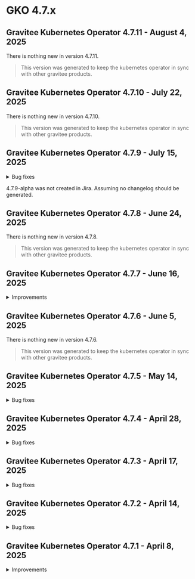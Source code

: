 # GKO 4.7.x

## Gravitee Kubernetes Operator 4.7.11 - August 4, 2025

There is nothing new in version 4.7.11.

> This version was generated to keep the kubernetes operator in sync with other gravitee products.


## Gravitee Kubernetes Operator 4.7.10 - July 22, 2025

There is nothing new in version 4.7.10.

> This version was generated to keep the kubernetes operator in sync with other gravitee products.


## Gravitee Kubernetes Operator 4.7.9 - July 15, 2025
    
<details>
<summary>Bug fixes</summary>

  * Promotion between multiple clusters fails because of plan IDs duplication [#10641](https://github.com/gravitee-io/issues/issues/10641)
</details>


4.7.9-alpha was not created in Jira. Assuming no changelog should be generated.

## Gravitee Kubernetes Operator 4.7.8 - June 24, 2025

There is nothing new in version 4.7.8.

> This version was generated to keep the kubernetes operator in sync with other gravitee products.

## Gravitee Kubernetes Operator 4.7.7 - June 16, 2025

<details>

<summary>Improvements</summary>

* Allow to specify custom annotations and labels on manager deployment / pod [#10613](https://github.com/gravitee-io/issues/issues/10613)

</details>

## Gravitee Kubernetes Operator 4.7.6 - June 5, 2025

There is nothing new in version 4.7.6.

> This version was generated to keep the kubernetes operator in sync with other gravitee products.

## Gravitee Kubernetes Operator 4.7.5 - May 14, 2025

<details>

<summary>Bug fixes</summary>

* Management Context Could not be resolved in Webhook when GKO deployed on multiple namespaces [#10562](https://github.com/gravitee-io/issues/issues/10562)
* Unable to delete APIs using GKO templating [#10554](https://github.com/gravitee-io/issues/issues/10554)
* API Policies show disabled in the UI for V4 API's created via the GKO operator. [#10543](https://github.com/gravitee-io/issues/issues/10543)
* mAPI throws exception an Application is created using GKO with empty pictureUrl [#10531](https://github.com/gravitee-io/issues/issues/10531)

</details>

## Gravitee Kubernetes Operator 4.7.4 - April 28, 2025

<details>

<summary>Bug fixes</summary>

* auto-assigned groups are not added to applications [#10513](https://github.com/gravitee-io/issues/issues/10513)
* Unable to remove kubernetes secret used as template for an APIV4 [#10510](https://github.com/gravitee-io/issues/issues/10510)
* Change in Config Maps or Secrets used for templating are not reflected in targeted resources [#10498](https://github.com/gravitee-io/issues/issues/10498)

</details>

## Gravitee Kubernetes Operator 4.7.3 - April 17, 2025

<details>

<summary>Bug fixes</summary>

* APIs updated via GKO lose automatic group associations if not present on the CRD [#10508](https://github.com/gravitee-io/issues/issues/10508)
* Installing several operators in multiple namespaces is not possible due to webhook conflict [#10499](https://github.com/gravitee-io/issues/issues/10499)
* Validation webhook accepts MTLS plan for native APIs [#10506](https://github.com/gravitee-io/issues/issues/10506)

</details>

## Gravitee Kubernetes Operator 4.7.2 - April 14, 2025

<details>

<summary>Bug fixes</summary>

* v4 APIs created via GKO not displayed in assigned Category [#10448](https://github.com/gravitee-io/issues/issues/10448)

</details>

## Gravitee Kubernetes Operator 4.7.1 - April 8, 2025

<details>

<summary>Improvements</summary>

* Allow to set `hostNetwork` flag in manager deployment [#10478](https://github.com/gravitee-io/issues/issues/10478)

</details>
